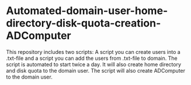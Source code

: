 # Automated-domain-user-home-directory-disk-quota-creation-ADComputer
This repository includes two scripts: A script you can create users into a .txt-file and a script you can add the users from .txt-file to domain. The script is automated to start twice a day. It will also create home directory and disk quota to the domain user. The script will also create ADComputer to the domain user.
